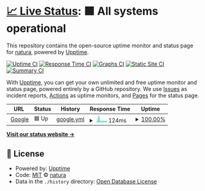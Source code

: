 # [📈 Live Status](https://natura4917.github.io/uptime): <!--live status--> **🟩 All systems operational**

This repository contains the open-source uptime monitor and status page for [natura](https://natura.dev), powered by [Upptime](https://github.com/upptime/upptime).

[![Uptime CI](https://github.com/natura4917/uptime/workflows/Uptime%20CI/badge.svg)](https://github.com/natura4917/uptime/actions?query=workflow%3A%22Uptime+CI%22)
[![Response Time CI](https://github.com/natura4917/uptime/workflows/Response%20Time%20CI/badge.svg)](https://github.com/natura4917/uptime/actions?query=workflow%3A%22Response+Time+CI%22)
[![Graphs CI](https://github.com/natura4917/uptime/workflows/Graphs%20CI/badge.svg)](https://github.com/natura4917/uptime/actions?query=workflow%3A%22Graphs+CI%22)
[![Static Site CI](https://github.com/natura4917/uptime/workflows/Static%20Site%20CI/badge.svg)](https://github.com/natura4917/uptime/actions?query=workflow%3A%22Static+Site+CI%22)
[![Summary CI](https://github.com/natura4917/uptime/workflows/Summary%20CI/badge.svg)](https://github.com/natura4917/uptime/actions?query=workflow%3A%22Summary+CI%22)

With [Upptime](https://upptime.js.org), you can get your own unlimited and free uptime monitor and status page, powered entirely by a GitHub repository. We use [Issues](https://github.com/natura4917/uptime/issues) as incident reports, [Actions](https://github.com/natura4917/uptime/actions) as uptime monitors, and [Pages](https://natura4917.github.io/uptime) for the status page.

<!--start: status pages-->
<!-- This summary is generated by Upptime (https://github.com/upptime/upptime) -->
<!-- Do not edit this manually, your changes will be overwritten -->
<!-- prettier-ignore -->
| URL | Status | History | Response Time | Uptime |
| --- | ------ | ------- | ------------- | ------ |
| <img alt="" src="https://icons.duckduckgo.com/ip3/www.google.com.ico" height="13"> [Google](https://www.google.com) | 🟩 Up | [google.yml](https://github.com/natura4917/uptime/commits/HEAD/history/google.yml) | <details><summary><img alt="Response time graph" src="./graphs/google/response-time-week.png" height="20"> 124ms</summary><br><a href="https://natura4917.github.io/uptime/history/google"><img alt="Response time 114" src="https://img.shields.io/endpoint?url=https%3A%2F%2Fraw.githubusercontent.com%2Fnatura4917%2Fuptime%2FHEAD%2Fapi%2Fgoogle%2Fresponse-time.json"></a><br><a href="https://natura4917.github.io/uptime/history/google"><img alt="24-hour response time 94" src="https://img.shields.io/endpoint?url=https%3A%2F%2Fraw.githubusercontent.com%2Fnatura4917%2Fuptime%2FHEAD%2Fapi%2Fgoogle%2Fresponse-time-day.json"></a><br><a href="https://natura4917.github.io/uptime/history/google"><img alt="7-day response time 124" src="https://img.shields.io/endpoint?url=https%3A%2F%2Fraw.githubusercontent.com%2Fnatura4917%2Fuptime%2FHEAD%2Fapi%2Fgoogle%2Fresponse-time-week.json"></a><br><a href="https://natura4917.github.io/uptime/history/google"><img alt="30-day response time 131" src="https://img.shields.io/endpoint?url=https%3A%2F%2Fraw.githubusercontent.com%2Fnatura4917%2Fuptime%2FHEAD%2Fapi%2Fgoogle%2Fresponse-time-month.json"></a><br><a href="https://natura4917.github.io/uptime/history/google"><img alt="1-year response time 105" src="https://img.shields.io/endpoint?url=https%3A%2F%2Fraw.githubusercontent.com%2Fnatura4917%2Fuptime%2FHEAD%2Fapi%2Fgoogle%2Fresponse-time-year.json"></a></details> | <details><summary><a href="https://natura4917.github.io/uptime/history/google">100.00%</a></summary><a href="https://natura4917.github.io/uptime/history/google"><img alt="All-time uptime 100.00%" src="https://img.shields.io/endpoint?url=https%3A%2F%2Fraw.githubusercontent.com%2Fnatura4917%2Fuptime%2FHEAD%2Fapi%2Fgoogle%2Fuptime.json"></a><br><a href="https://natura4917.github.io/uptime/history/google"><img alt="24-hour uptime 100.00%" src="https://img.shields.io/endpoint?url=https%3A%2F%2Fraw.githubusercontent.com%2Fnatura4917%2Fuptime%2FHEAD%2Fapi%2Fgoogle%2Fuptime-day.json"></a><br><a href="https://natura4917.github.io/uptime/history/google"><img alt="7-day uptime 100.00%" src="https://img.shields.io/endpoint?url=https%3A%2F%2Fraw.githubusercontent.com%2Fnatura4917%2Fuptime%2FHEAD%2Fapi%2Fgoogle%2Fuptime-week.json"></a><br><a href="https://natura4917.github.io/uptime/history/google"><img alt="30-day uptime 100.00%" src="https://img.shields.io/endpoint?url=https%3A%2F%2Fraw.githubusercontent.com%2Fnatura4917%2Fuptime%2FHEAD%2Fapi%2Fgoogle%2Fuptime-month.json"></a><br><a href="https://natura4917.github.io/uptime/history/google"><img alt="1-year uptime 100.00%" src="https://img.shields.io/endpoint?url=https%3A%2F%2Fraw.githubusercontent.com%2Fnatura4917%2Fuptime%2FHEAD%2Fapi%2Fgoogle%2Fuptime-year.json"></a></details>

<!--end: status pages-->

[**Visit our status website →**](https://natura4917.github.io/uptime)

## 📄 License

- Powered by: [Upptime](https://github.com/upptime/upptime)
- Code: [MIT](./LICENSE) © [natura](https://natura.dev)
- Data in the `./history` directory: [Open Database License](https://opendatacommons.org/licenses/odbl/1-0/)
